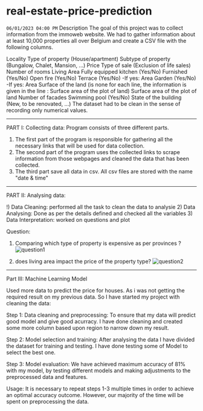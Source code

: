 # real-estate-price-prediction
`06/01/2023 04:00 PM`
Description
The goal of this project was to collect information from the immoweb website. We had to gather information about at least 10,000 properties all over Belgium and create a CSV file with the following columns.

Locality
Type of property (House/apartment)
Subtype of property (Bungalow, Chalet, Mansion, ...)
Price
Type of sale (Exclusion of life sales)
Number of rooms
Living Area
Fully equipped kitchen (Yes/No)
Furnished (Yes/No)
Open fire (Yes/No)
Terrace (Yes/No) -If yes: Area
Garden (Yes/No) -If yes: Area
Surface of the land (is none for each line, the information is given in the line : Surface area of the plot of land)
Surface area of the plot of land
Number of facades
Swimming pool (Yes/No)
State of the building (New, to be renovated, ...)
The dataset had to be clean in the sense of recording only numerical values.

_________________________________________________________________________________
PART I: Collecting data:
Program consists of three different parts.
1) The first part of the program is responsible for gathering all the necessary links that will be used for data collection. 
2) The second part of the program uses the collected links to scrape information from those webpages and cleaned the data that has been collected. 
3) The third part save all data in csv. All csv files are stored with the name "date & time"
__________________________________________________________________________________
PART II: Analysing data:

!) Data Cleaning: performed all the task to clean the data to analysie
2) Data Analysing: Done as per the details defined and checked all the variables
3) Data Interpretation: worked on questions and plot 

Question:

1) Comparing which type of property is expensive as per provinces ?![question1](https://user-images.githubusercontent.com/120012675/215512301-b5d1a580-ec2b-4bde-a4d3-5baff71cae89.png)


2) does living area impact the price of the property type?
![question2](https://user-images.githubusercontent.com/120012675/215512336-46c35574-c369-4140-b45d-27760c92993c.png)

_______________________________________________________________________________________________

Part III: Machine Learning Model

Used more data to predict the price for houses. As i was not getting the required result on my previous data. So I have started my project with cleaning the data:

Step 1: Data cleaning and preprocessing:
To ensure that my data will predict good model and give good acurracy. I have done cleaning and 
created some more column based upon region to narrow down my result.

Step 2: Model selection and training:
After analysing the data I have divided the dataset for training and testing.
I have done testing some of Model to select the best one.

Step 3: Model evaluation:
We have achieved maximum accuracy of 81% with my model, by testing different models and making adjustments to the preprocessed data and features. 

Usage: It is necessary to repeat steps 1-3 multiple times in order to achieve an optimal accuracy outcome. However, our majority of the time will be spent on preprocessing the data.

